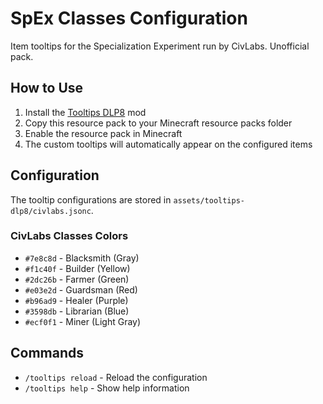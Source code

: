 # SpEx Classes Configuration

Item tooltips for the Specialization Experiment run by CivLabs. Unofficial pack.

## How to Use

1. Install the [Tooltips DLP8](https://modrinth.com/project/a3pNGPtw) mod
2. Copy this resource pack to your Minecraft resource packs folder
3. Enable the resource pack in Minecraft
4. The custom tooltips will automatically appear on the configured items

## Configuration

The tooltip configurations are stored in `assets/tooltips-dlp8/civlabs.jsonc`.

### CivLabs Classes Colors

- `#7e8c8d` - Blacksmith (Gray)
- `#f1c40f` - Builder (Yellow)
- `#2dc26b` - Farmer (Green)
- `#e03e2d` - Guardsman (Red)
- `#b96ad9` - Healer (Purple)
- `#3598db` - Librarian (Blue)
- `#ecf0f1` - Miner (Light Gray)

## Commands

- `/tooltips reload` - Reload the configuration
- `/tooltips help` - Show help information
